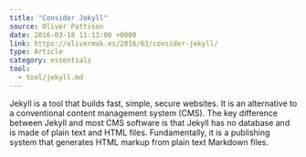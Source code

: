 ```yaml
---
title: "Consider Jekyll"
source: Oliver Pattison
date: 2016-03-18 11:13:00 +0000
link: https://olivermak.es/2016/03/consider-jekyll/
type: Article
category: essentials
tool:
  - tool/jekyll.md
---
```

Jekyll is a tool that builds fast, simple, secure websites. It is an alternative to a conventional content management system (CMS). The key difference between Jekyll and most CMS software is that Jekyll has no database and is made of plain text and HTML files. Fundamentally, it is a publishing system that generates HTML markup from plain text Markdown files.





